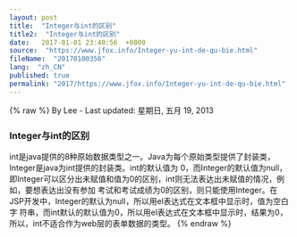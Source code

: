 ```yaml
---
layout: post
title:  "Integer与int的区别"
title2:  "Integer与int的区别"
date:   2017-01-01 23:40:56  +0800
source:  "https://www.jfox.info/Integer-yu-int-de-qu-bie.html"
fileName:  "20170100356"
lang:  "zh_CN"
published: true
permalink: "2017/https://www.jfox.info/Integer-yu-int-de-qu-bie.html"
---
```

{% raw %}
By Lee - Last updated: 星期日, 五月 19, 2013

### Integer与int的区别

int是java提供的8种原始数据类型之一。Java为每个原始类型提供了封装类，Integer是java为int提供的封装类。int的默认值为 0，而Integer的默认值为null，即Integer可以区分出未赋值和值为0的区别，int则无法表达出未赋值的情况，例如，要想表达出没有参加 考试和考试成绩为0的区别，则只能使用Integer。在JSP开发中，Integer的默认为null，所以用el表达式在文本框中显示时，值为空白字 符串，而int默认的默认值为0，所以用el表达式在文本框中显示时，结果为0，所以，int不适合作为web层的表单数据的类型。
{% endraw %}

